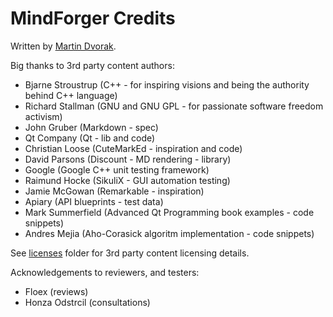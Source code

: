 # MindForger Credits

Written by [Martin Dvorak](http://me.mindforger.com).

Big thanks to 3rd party content authors:

* Bjarne Stroustrup (C++ - for inspiring visions and being the authority behind C++ language)
* Richard Stallman (GNU and GNU GPL - for passionate software freedom activism)
* John Gruber (Markdown - spec)
* Qt Company (Qt - lib and code)
* Christian Loose (CuteMarkEd - inspiration and code)
* David Parsons (Discount - MD rendering - library)
* Google (Google C++ unit testing framework)
* Raimund Hocke (SikuliX - GUI automation testing)
* Jamie McGowan (Remarkable - inspiration)
* Apiary (API blueprints - test data)
* Mark Summerfield (Advanced Qt Programming book examples - code snippets)
* Andres Mejia (Aho-Corasick algoritm implementation - code snippets)

See [licenses](./licenses) folder for 3rd party content licensing details.

Acknowledgements to reviewers, and testers:

* Floex (reviews)
* Honza Odstrcil (consultations)

